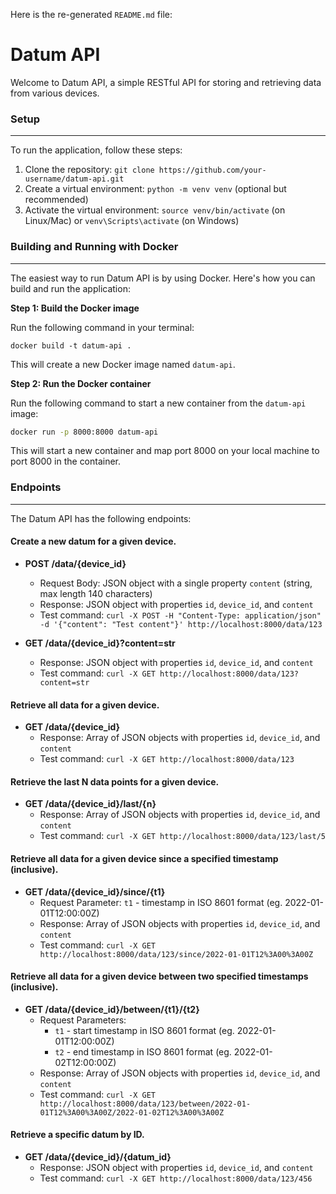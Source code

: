 Here is the re-generated `README.md` file:

# **Datum API**

Welcome to Datum API, a simple RESTful API for storing and retrieving data from various devices.

### Setup

---

To run the application, follow these steps:

1. Clone the repository: `git clone https://github.com/your-username/datum-api.git`
2. Create a virtual environment: `python -m venv venv` (optional but recommended)
3. Activate the virtual environment: `source venv/bin/activate` (on Linux/Mac) or `venv\Scripts\activate` (on Windows)

### Building and Running with Docker

---

The easiest way to run Datum API is by using Docker. Here's how you can build and run the application:

**Step 1: Build the Docker image**

Run the following command in your terminal:

```
docker build -t datum-api .
```

This will create a new Docker image named `datum-api`.

**Step 2: Run the Docker container**

Run the following command to start a new container from the `datum-api` image:

```bash
docker run -p 8000:8000 datum-api
```

This will start a new container and map port 8000 on your local machine to port 8000 in the container.

### Endpoints

---

The Datum API has the following endpoints:

#### Create a new datum for a given device.

* **POST /data/{device_id}** 
  * Request Body: JSON object with a single property `content` (string, max length 140 characters)
  * Response: JSON object with properties `id`, `device_id`, and `content`
  * Test command: `curl -X POST -H "Content-Type: application/json" -d '{"content": "Test content"}' http://localhost:8000/data/123`

* **GET /data/{device_id}?content=str** 
  * Response: JSON object with properties `id`, `device_id`, and `content`
  * Test command: `curl -X GET http://localhost:8000/data/123?content=str`

#### Retrieve all data for a given device.

* **GET /data/{device_id}** 
  * Response: Array of JSON objects with properties `id`, `device_id`, and `content`
  * Test command: `curl -X GET http://localhost:8000/data/123`

#### Retrieve the last N data points for a given device.

* **GET /data/{device_id}/last/{n}** 
  * Response: Array of JSON objects with properties `id`, `device_id`, and `content`
  * Test command: `curl -X GET http://localhost:8000/data/123/last/5`

#### Retrieve all data for a given device since a specified timestamp (inclusive).

* **GET /data/{device_id}/since/{t1}** 
  * Request Parameter: `t1` - timestamp in ISO 8601 format (eg. 2022-01-01T12:00:00Z)
  * Response: Array of JSON objects with properties `id`, `device_id`, and `content`
  * Test command: `curl -X GET http://localhost:8000/data/123/since/2022-01-01T12%3A00%3A00Z`

#### Retrieve all data for a given device between two specified timestamps (inclusive).

* **GET /data/{device_id}/between/{t1}/{t2}** 
  * Request Parameters: 
    * `t1` - start timestamp in ISO 8601 format (eg. 2022-01-01T12:00:00Z)
    * `t2` - end timestamp in ISO 8601 format (eg. 2022-01-02T12:00:00Z)
  * Response: Array of JSON objects with properties `id`, `device_id`, and `content`
  * Test command: `curl -X GET http://localhost:8000/data/123/between/2022-01-01T12%3A00%3A00Z/2022-01-02T12%3A00%3A00Z`

#### Retrieve a specific datum by ID.

* **GET /data/{device_id}/{datum_id}** 
  * Response: JSON object with properties `id`, `device_id`, and `content`
  * Test command: `curl -X GET http://localhost:8000/data/123/456`
